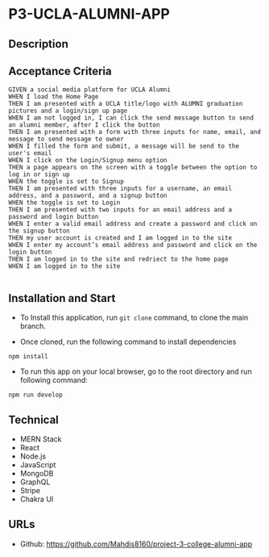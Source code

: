 # P3-UCLA-ALUMNI-APP

## Description


## Acceptance Criteria
```
GIVEN a social media platform for UCLA Alumni
WHEN I load the Home Page
THEN I am presented with a UCLA title/logo with ALUMNI graduation pictures and a login/sign up page
WHEN I am not logged in, I can click the send message button to send an alumni member, after I click the button
THEN I am presented with a form with three inputs for name, email, and message to send message to owner
WHEN I filled the form and submit, a message will be send to the user's email
WHEN I click on the Login/Signup menu option
THEN a page appears on the screen with a toggle between the option to log in or sign up
WHEN the toggle is set to Signup
THEN I am presented with three inputs for a username, an email address, and a password, and a signup button
WHEN the toggle is set to Login
THEN I am presented with two inputs for an email address and a password and login button
WHEN I enter a valid email address and create a password and click on the signup button
THEN my user account is created and I am logged in to the site
WHEN I enter my account’s email address and password and click on the login button
THEN I am logged in to the site and redriect to the home page
WHEN I am logged in to the site
  
```

## Installation and Start
* To Install this application, run `git clone` command, to clone the main branch.

* Once cloned, run the following command to install dependencies
```
npm install
```

* To run this app on your local browser, go to the root directory and run following command:
```
npm run develop
```

## Technical
* MERN Stack
* React
* Node.js
* JavaScript
* MongoDB
* GraphQL
* Stripe
* Chakra UI

## URLs
* Github: https://github.com/Mahdis8160/project-3-college-alumni-app

